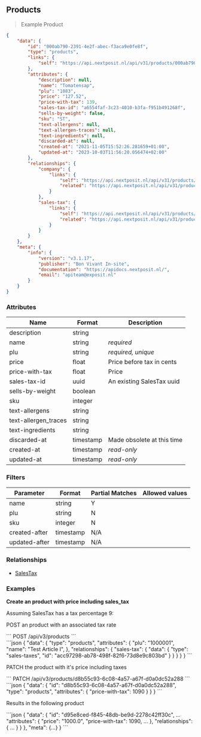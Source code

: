 ## Products



> Example Product

```json
{
    "data": {
        "id": "000ab790-2391-4e2f-abec-f3aca9e0fe8f",
        "type": "products",
        "links": {
            "self": "https://api.nextposit.nl/api/v31/products/000ab790-2391-4e2f-abec-f3aca9e0fe8f"
        },
        "attributes": {
            "description": null,
            "name": "Tomatensap",
            "plu": "1083",
            "price": "127.52",
            "price-with-tax": 139,
            "sales-tax-id": "a6554faf-3c23-4010-b3fa-f951b491268f",
            "sells-by-weight": false,
            "sku": "ST",
            "text-allergens": null,
            "text-allergen-traces": null,
            "text-ingredients": null,
            "discarded-at": null,
            "created-at": "2021-11-05T15:52:26.281659+01:00",
            "updated-at": "2023-10-03T11:56:20.056474+02:00"
        },
        "relationships": {
            "company": {
                "links": {
                    "self": "https://api.nextposit.nl/api/v31/products/000ab790-2391-4e2f-abec-f3aca9e0fe8f/relationships/company",
                    "related": "https://api.nextposit.nl/api/v31/products/000ab790-2391-4e2f-abec-f3aca9e0fe8f/company"
                }
            },
            "sales-tax": {
                "links": {
                    "self": "https://api.nextposit.nl/api/v31/products/000ab790-2391-4e2f-abec-f3aca9e0fe8f/relationships/sales-tax",
                    "related": "https://api.nextposit.nl/api/v31/products/000ab790-2391-4e2f-abec-f3aca9e0fe8f/sales-tax"
                }
            }
        }
    },
    "meta": {
        "info": {
            "version": "v3.1.17",
            "publisher": "Bon Vivant In-site",
            "documentation": "https://apidocs.nextposit.nl/",
            "email": "apiteam@exposit.nl"
        }
    }
}
```

### Attributes

| Name                        | Format    |  Description        |
| --------------------------- | --------- | ------------------- |
| description                 | string    |
| name                        | string    | *required*
| plu                         | string    | *required, unique*
| price                       | float     | Price before tax in cents
| price-with-tax              | float     | Price
| sales-tax-id                | uuid      | An existing SalesTax uuid
| sells-by-weight             | boolean   |
| sku                         | integer   |
| text-allergens              | string    |
| text-allergen_traces        | string    |
| text-ingredients            | string    |
| discarded-at                | timestamp | Made obsolete at this time
| created-at                  | timestamp | *read-only*
| updated-at                  | timestamp | *read-only*


### Filters

| Parameter                   | Format    |  Partial Matches    |  Allowed values  |
| --------------------------- | --------- | ------------------- | ---------------- |
| name                        | string    |  Y                  |                  |
| plu                         | string    |  N                  |                  |
| sku                         | integer   |  N                  |                  |
| created-after               | timestamp |  N/A                |                  |
| updated-after               | timestamp |  N/A                |                  |

### Relationships

* [SalesTax](#salestaxes)


### Examples

__Create an product with price including sales_tax__

Assuming SalesTax has a tax percentage 9:

POST an product with an associated tax rate


<div class="center-column"></div>
```
POST /api/v3/products
```

<div class="center-column"></div>
```json
{
  "data": {
    "type": "products",
    "attributes": {
      "plu": "1000001",
      "name": "Test Article I",
    },
    "relationships": {
      "sales-tax": {
        "data": {
          "type": "sales-taxes",
          "id": "acc97298-ab78-498f-82f6-73d8e9c803bd"
        }
      }
    }
  }
}
```

PATCH the product with it's price including taxes

<div class="center-column"></div>
```
PATCH /api/v3/products/d8b55c93-6c08-4a57-a67f-d0a0dc52a288
```
<div class="center-column"></div>
```json
{
  "data": {
    "id": "d8b55c93-6c08-4a57-a67f-d0a0dc52a288",
    "type": "products",
    "attributes": {
      "price-with-tax": 1090
    }
  }
}
```

Results in the following product

<div class="center-column"></div>
```json
{
  "data": {
    "id": "d95e8ced-f845-48db-be9d-2278c42ff30c",
    ...
    "attributes": {
      "price": "1000.0",
      "price-with-tax": 1090,
      ...
    },
    "relationships": {
      ...
      }
    }
  },
  "meta": {...}
}
```